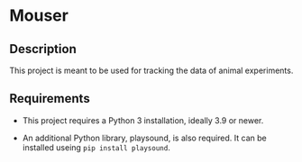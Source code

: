 # Mouser

## Description

This project is meant to be used for tracking the data of animal experiments.

## Requirements

- This project requires a Python 3 installation, ideally 3.9 or newer.

- An additional Python library, playsound, is also required. It can be installed useing `pip install playsound`.
